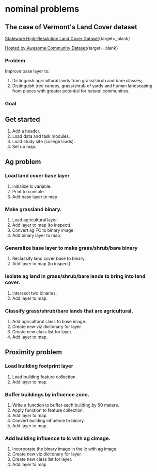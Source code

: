 # __nominal problems__

## __The case of Vermont's Land Cover dataset__ 

[Statewide High-Resolution Land Cover Dataset](https://vcgi.vermont.gov/data-release/statewide-high-resolution-vermont-land-cover-data-now-available){target=_blank}  

[Hosted by Awesome Community Dataset](https://github.com/samapriya/awesome-gee-community-datasets){target=_blank}  

### __Problem__   

Improve base layer to:  

1. Distinguish agricultural lands from grass/shrub and bare classes;  
2. Distinguish tree canopy, grass/shrub of yards and human landscaping from places with greater potential for natural communities.  

### __Goal__  





## Get started  

1. Add a header.  
2. Load data and task modules.  
3. Load study site (college lands).
4. Set up map.  

## Ag problem  

### Load land cover base layer  

1. Initialize lc variable.
2. Print to console. 
3. Add base layer to map.  

### Make grassland binary. 

1. Load agricultural layer. 
2. Add layer to map (to inspect).  
3. Convert ag FC to binary image.  
4. Add binary layer to map.  

### Generalize base layer to make grass/shrub/bare binary  

1. Reclassify land cover base to binary.  
2. Add layer to map (to inspect).

### Isolate ag land in grass/shrub/bare lands to bring into land cover. 

1. Intersect two binaries. 
2. Add layer to map.  

### Classify grass/shrub/bare lands that are agricultural.  

1. Add agricultural class to base image. 
2. Create new viz dictionary for layer. 
3. Create new class list for layer. 
4. Add layer to map.  

## Proximity problem  

### Load building footprint layer

1. Load building feature collection. 
2. Add layer to map.  

### Buffer buildings by influence zone.   

1. Write a function to buffer each building by 50 meters. 
2. Apply function to feature collection. 
3. Add layer to map.   
4. Convert building influence to binary. 
5. Add layer to map. 

### Add building influence to lc with ag cimage. 

1. Incorporate the binary image in the lc with ag image.
2. Create new viz dictionary for layer. 
3. Create new class list for layer.
6. Add layer to map  
